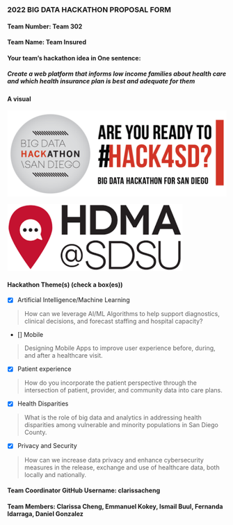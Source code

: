 ### 2022 BIG DATA HACKATHON PROPOSAL FORM

#### Team Number: Team 302  

#### Team Name: Team Insured    
  
#### Your team’s hackathon idea in One sentence:
##### Create a web platform that informs low income families about health care and which health insurance plan is best and adequate for them  


#### A visual
![bigdatahackathon4sd](https://github.com/BigDataForSanDiego/bigdataforsandiego.github.io/blob/master/templates/img/Hackathon-Promot-Img-1.png?raw=true "Big Data Hackathon for San Diego 2022")  

<img height="10%" width="80%" alt="hdma" src="https://github.com/BigDataForSanDiego/bigdataforsandiego.github.io/blob/master/templates/img/hdma2.png?raw=true"> 


#### Hackathon Theme(s) (check a box(es))
- [X] Artificial Intelligence/Machine Learning 
> How can we leverage AI/ML Algorithms to help support diagnostics, clinical decisions, and forecast staffing and hospital capacity?
- [] Mobile
> Designing Mobile Apps to improve user experience before, during, and after a healthcare visit.
- [X] Patient experience
> How do you incorporate the patient perspective through the intersection of patient, provider, and community data into care plans.
- [X] Health Disparities
> What is the role of big data and analytics in addressing health disparities among vulnerable and minority populations in San Diego County.
- [X] Privacy and Security
> How can we increase data privacy and enhance cybersecurity measures in the release, exchange and use of healthcare data, both locally and nationally.

#### Team Coordinator GitHub Username: clarissacheng

#### Team Members: Clarissa Cheng, Emmanuel Kokey, Ismail Buul, Fernanda Idarraga, Daniel Gonzalez
